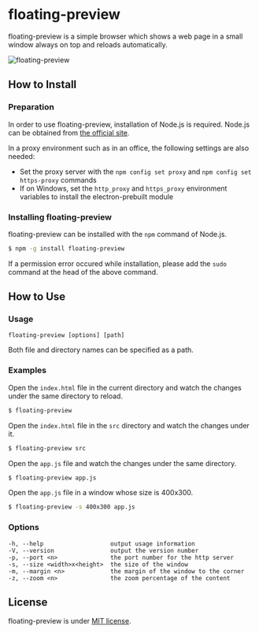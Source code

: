 # floating-preview

floating-preview is a simple browser which shows a web page in a small window always on top and reloads automatically.

![floating-preview](https://raw.githubusercontent.com/kitao/floating-preview/master/floating-preview.gif)

## How to Install

### Preparation

In order to use floating-preview, installation of Node.js is required. Node.js can be obtained from [the official site](https://nodejs.org/).

In a proxy environment such as in an office, the following settings are also needed:
- Set the proxy server with the `npm config set proxy` and `npm config set https-proxy` commands
- If on Windows, set the `http_proxy` and `https_proxy` environment variables to install the electron-prebuilt module

### Installing floating-preview

floating-preview can be installed with the `npm` command of Node.js.

```bash
$ npm -g install floating-preview
```

If a permission error occured while installation, please add the `sudo` command at the head of the above command.

## How to Use

### Usage

```
floating-preview [options] [path]
```

Both file and directory names can be specified as a path.

### Examples

Open the `index.html` file in the current directory and watch the changes under the same directory to reload.

```bash
$ floating-preview
```

Open the `index.html` file in the `src` directory and watch the changes under it.

```bash
$ floating-preview src
```

Open the `app.js` file and watch the changes under the same directory.

```bash
$ floating-preview app.js
```

Open the `app.js` file in a window whose size is 400x300.

```bash
$ floating-preview -s 400x300 app.js
```

### Options

```
-h, --help                   output usage information
-V, --version                output the version number
-p, --port <n>               the port number for the http server
-s, --size <width>x<height>  the size of the window
-m, --margin <n>             the margin of the window to the corner
-z, --zoom <n>               the zoom percentage of the content
```

## License

floating-preview is under [MIT license](http://en.wikipedia.org/wiki/MIT_License).
